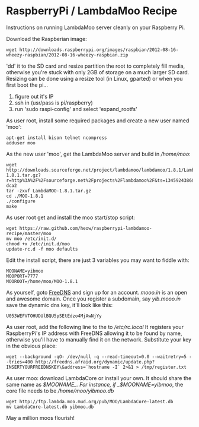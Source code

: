 RaspberryPi / LambdaMoo Recipe
===============================

Instructions on running LambdaMoo server cleanly on your Raspberry Pi.

Download the Raspberian image:

    wget http://downloads.raspberrypi.org/images/raspbian/2012-08-16-wheezy-raspbian/2012-08-16-wheezy-raspbian.zip 

'dd' it to the SD card and resize partition the root to completely fill media, otherwise you're stuck with only 2GB of storage on a much larger SD card.  Resizing can be done using a resize tool (in Linux, gparted) or when you first boot the pi...

1. figure out it's IP
2. ssh in (usr/pass is pi/raspberry)
3. run 'sudo raspi-config' and select 'expand_rootfs'

As user root, install some required packages and create a new user named 'moo':

    apt-get install bison telnet ncompress
    adduser moo

As the new user 'moo', get the LambdaMoo server and build in _/home/moo_:

    wget  http://downloads.sourceforge.net/project/lambdamoo/lambdamoo/1.8.1/LambdaMOO-1.8.1.tar.gz?r=http%3A%2F%2Fsourceforge.net%2Fprojects%2Flambdamoo%2F&ts=1345924386&use_mirror=superb-dca2
    tar -zxvf LambdaMOO-1.8.1.tar.gz
    cd ./MOO-1.8.1
    ./configure
    make

As user root get and install the moo start/stop script:

    wget https://raw.github.com/heow/raspberrypi-lambdamoo-recipe/master/moo
    mv moo /etc/init.d/
    chmod +x /etc/init.d/moo
    update-rc.d -f moo defaults

Edit the install script, there are just 3 variables you may want to fiddle with:

    MOONAME=yibmoo
    MOOPORT=7777
    MOOROOT=/home/moo/MOO-1.8.1

As yourself, goto [FreeDNS](http://freedns.afraid.org) and sign up for an account.  _mooo.in_ is an open and awesome domain.  Once you register a subdomain, say _yib.mooo.in_ save the dynamic dns key, it'll look like this:

    U053WEFVTOHUDUlBQU5pSEtEdzo4MjAwNjYy

As user root, add the following line to the to _/etc/rc.local_  It registers your RaspberryPi's IP address with FreeDNS allowing it to be found by name, otherwise you'll have to manually find it on the network.  Substitute your key in the obvious place:

    wget --background -qO- /dev/null -q --read-timeout=0.0 --waitretry=5 --tries=400 http://freedns.afraid.org/dynamic/update.php?INSERTYOURFREEDNSKEY\&address=`hostname -I` 2>&1 > /tmp/register.txt

As user moo:  download LambdaCore or install your own.  It should share the same name as _$MOONAME_.  For instance, if _$MOONAME=yibmoo_, the core file needs to be _/home/moo/yibmoo.db_

    wget http://ftp.lambda.moo.mud.org/pub/MOO/LambdaCore-latest.db
    mv LambdaCore-latest.db yibmoo.db

May a million moos flourish!
